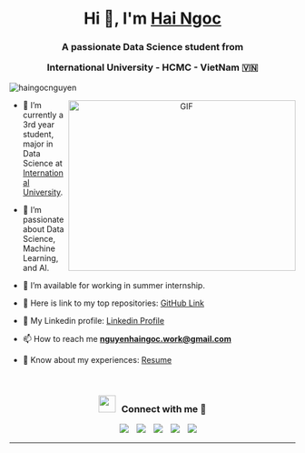 <h1 align="center">Hi 👋, I'm <a href="https://github.com/haingocnguyen" target="blank">
Hai Ngoc</a></h1>
<h3 align="center">A passionate Data Science student from 

International University - HCMC - VietNam &#127483;&#127475;</h3>

<p align="left"> <img src="https://komarev.com/ghpvc/?username=haingocnguyen&label=Profile%20views&color=0e75b6&style=flat" alt="haingocnguyen" /> </p>


<a target="_blank" align="center">
  <img align="right" top="500" height="300" width="400" alt="GIF" src="https://media.giphy.com/media/SWoSkN6DxTszqIKEqv/giphy.gif">
</a>

- 🔭 I’m currently a 3rd year student, major in Data Science at <a href="https://hcmiu.edu.vn/en/" target="blank">International University</a>.

- 🌱 I’m passionate about Data Science, Machine Learning, and AI. 

- 🤝 I’m available for working in summer internship.

- 🌱 Here is link to my top repositories: <a href="https://github.com/haingocnguyen" target="blank">GitHub Link</a>

- 💬 My Linkedin profile: <a href="https://www.linkedin.com/in/haingocng/" target="blank">Linkedin Profile</a>

- 📫 How to reach me **nguyenhaingoc.work@gmail.com**

- 📄 Know about my experiences: <a href="https://drive.google.com/file/d/1EiZFHizbeHPxx-GQOsCzbNqSjXmDQO34/view?usp=sharing" target="blank">Resume</a>
<br/>
<h3 align="center" > <img src="https://media.giphy.com/media/iY8CRBdQXODJSCERIr/giphy.gif" width="30" height="30" style="margin-right: 10px;">Connect with me 🤝 </h3>

<p align="center">

 <div align="center"  class="icons-social" style="margin-left: 10px;">
        <a style="margin-left: 10px;"  target="_blank" href="https://www.linkedin.com/in/haingocng/">
			<img src="https://img.icons8.com/doodle/40/000000/linkedin--v2.png"></a>
        <a style="margin-left: 10px;" target="_blank" href="https://github.com/haingocnguyen">
		<img src="https://img.icons8.com/doodle/40/000000/github--v1.png"></a>
		<a</a>
	   <a>
        <a style="margin-left: 10px;" target="_blank" href="https://www.instagram.com/_nghngc_/">
			<img src="https://img.icons8.com/doodle/40/000000/instagram-new--v2.png"></a>
		<a style="margin-left: 10px;" target="_blank" href="https://twitter.com/100rabhcsmc">
			<img src="https://img.icons8.com/doodle/1x/twitter-squared--v2.png" ></a>
		<a style="margin-left: 10px;" target="_blank" href="https://www.youtube.com/channel/UC0u9T7IwQTjWjydqQYKgEqA">
				<img src="https://img.icons8.com/doodle/1x/youtube--v2.png" ></a>
		<a</a>
      </div>

</p>

---

